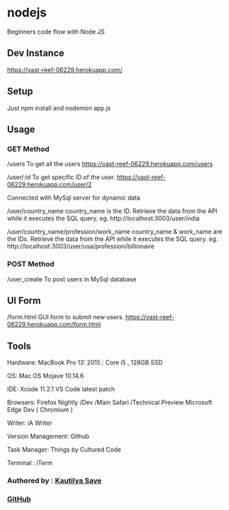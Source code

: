 # nodejs

Beginners code flow with Node JS

## Dev Instance

https://vast-reef-06229.herokuapp.com/

## Setup

Just npm install and nodemon app.js

## Usage

### GET Method

/users
To get all the users
https://vast-reef-06229.herokuapp.com/users

/user/:id
To get specific ID of the user.
https://vast-reef-06229.herokuapp.com/user/2

Connected with MySql server for dynamic data

/user/country_name
country_name is the ID. Retrieve the data from the API while it executes the SQL query.
eg. http://localhost:3003/user/india

/user/country_name/profession/work_name
country_name & work_name are the IDs. Retrieve the data from the API while it executes the SQL query.
eg. http://localhost:3003/user/usa/profession/billionaire

### POST Method

/user_create
To post users in MySql database

## UI Form

/form.html
GUI form to submit new users.
https://vast-reef-06229.herokuapp.com/form.html

## Tools

Hardware: MacBook Pro 13’ 2015 : Core i5 , 128GB SSD

OS: Mac OS Mojave 10.14.6

IDE: Xcode 11.2.1
VS Code latest patch

Browsers: Firefox Nightly /Dev /Main
Safari /Technical Preview
Microsoft Edge Dev ( Chromium )

Writer: iA Writer

Version Management: Github

Task Manager: Things by Cultured Code

Terminal : iTerm

### Authored by : [Kautilya Save](https://sensehack.github.io/)

### [GitHub](https://github.com/SensehacK)
